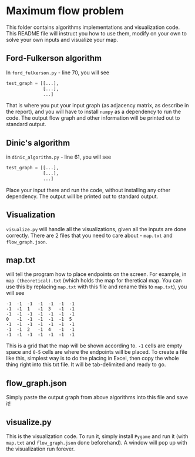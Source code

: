# Maximum flow problem

This folder contains algorithms implementations and visualization code. This README file will instruct you how to use them, modify on your own to solve your own inputs and visualize your map.

Ford-Fulkerson algorithm
---
In `ford_fulkerson.py` - line 70, you will see 
```python
test_graph = [[...],
              [...],
              ...]
```
That is where you put your input graph (as adjacency matrix, as describe in the report), and you will have to install `numpy` as a dependency to run the code. The output flow graph and other information will be printed out to standard output.

Dinic's algorithm
---
in `dinic_algorithm.py` - line 61, you will see
```python
test_graph = [[...],
              [...],
              ...]
```
Place your input there and run the code, without installing any other dependency. The output will be printed out to standard output.

Visualization
---
`visualize.py` will handle all the visualizations, given all the inputs are done correctly. There are 2 files that you need to care about - `map.txt` and `flow_graph.json`.

## map.txt
will tell the program how to place endpoints on the screen. For example, in `map (theoretical).txt` (which holds the map for theretical map. You can use this by replacing `map.txt` with this file and rename this to `map.txt`), you will see
```
-1	-1	-1	-1	-1	-1	-1
-1	-1	1	-1	3	-1	-1
-1	-1	-1	-1	-1	-1	-1
0	-1	-1	-1	-1	-1	5
-1	-1	-1	-1	-1	-1	-1
-1	-1	2	-1	4	-1	-1
-1	-1	-1	-1	-1	-1	-1
```
This is a grid that the map will be shown according to. `-1` cells are empty space and `0-5` cells are where the endpoints will be placed. To create a file like this, simplest way is to do the placing in Excel, then copy the whole thing right into this txt file. It will be tab-delimited and ready to go.

## flow_graph.json
Simply paste the output graph from above algorithms into this file and save it!

## visualize.py
This is the visualization code. To run it, simply install `Pygame` and run it (with `map.txt` and `flow_graph.json` done beforehand). A window will pop up with the visualization run forever.